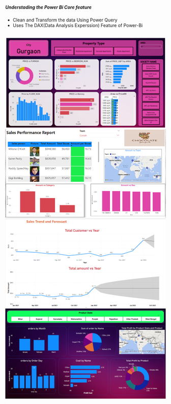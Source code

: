 ##### Understading the Power Bi Core feature
- Clean and Transform the data Using Power Query
- Uses The DAX(Data Analysis Experssion) Feature of Power-Bi
  <br><br>

![Real Estate Analysis](https://github.com/sandeeprairai/Power-Bi-Dashboard/blob/main/Capture.PNG)
![Sales_Performance_Report](https://github.com/sandeeprairai/Power-Bi-Dashboard/blob/main/sales1.PNG)
![Sales_Forescasting](https://github.com/sandeeprairai/Power-Bi-Dashboard/blob/main/sales2.PNG)
![Sales_Dax](https://github.com/sandeeprairai/Power-Bi-Dashboard/blob/main/dashboard_dax.PNG)

